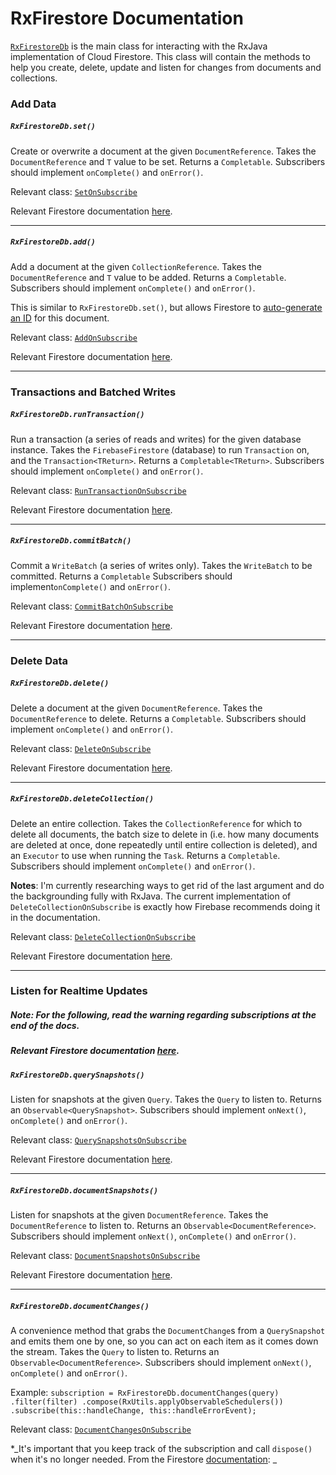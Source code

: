 # RxFirestore Documentation

[`RxFirestoreDb`](https://github.com/btrautmann/RxFirestore/blob/master/rxfirestore/src/main/java/com/oakwoodsc/rxfirestore/RxFirestoreDb.java) is the main class for interacting with the RxJava implementation of Cloud Firestore. This class will contain the methods to help you create, delete, update and listen for changes from documents and collections.

### Add Data
##### `RxFirestoreDb.set()`
Create or overwrite a document at the given `DocumentReference`. Takes the `DocumentReference` and `T` value to be set. Returns a `Completable`. Subscribers should implement `onComplete()` and `onError()`.

Relevant class: [`SetOnSubscribe`](https://github.com/btrautmann/RxFirestore/blob/master/rxfirestore/src/main/java/com/oakwoodsc/rxfirestore/SetOnSubscribe.java)

Relevant Firestore documentation [here](https://firebase.google.com/docs/firestore/manage-data/add-data).

***

##### `RxFirestoreDb.add()`
Add a document at the given `CollectionReference`. Takes the `DocumentReference` and `T` value to be added. Returns a `Completable`. Subscribers should implement `onComplete()` and `onError()`.

This is similar to `RxFirestoreDb.set()`, but allows Firestore to [auto-generate an ID]() for this document.

Relevant class: [`AddOnSubscribe`](https://github.com/btrautmann/RxFirestore/blob/master/rxfirestore/src/main/java/com/oakwoodsc/rxfirestore/AddOnSubscribe.java)

Relevant Firestore documentation [here](https://firebase.google.com/docs/firestore/manage-data/add-data).

***

### Transactions and Batched Writes
##### `RxFirestoreDb.runTransaction()`
Run a transaction (a series of reads and writes) for the given database instance. Takes the `FirebaseFirestore` (database) to run `Transaction` on, and the `Transaction<TReturn>`. Returns a `Completable<TReturn>`. Subscribers should implement `onComplete()` and `onError()`.

Relevant class: [`RunTransactionOnSubscribe`](https://github.com/btrautmann/RxFirestore/blob/master/rxfirestore/src/main/java/com/oakwoodsc/rxfirestore/RunTransactionOnSubscribe.java)

Relevant Firestore documentation [here](https://firebase.google.com/docs/firestore/manage-data/transactions).

***

##### `RxFirestoreDb.commitBatch()`
Commit a `WriteBatch` (a series of writes only). Takes the `WriteBatch` to be committed. Returns a `Completable` Subscribers should implement`onComplete()` and `onError()`.

Relevant class: [`CommitBatchOnSubscribe`](https://github.com/btrautmann/RxFirestore/blob/master/rxfirestore/src/main/java/com/oakwoodsc/rxfirestore/CommitBatchOnSubscribe.java)

Relevant Firestore documentation [here](https://firebase.google.com/docs/firestore/manage-data/transactions).

***

### Delete Data
##### `RxFirestoreDb.delete()`
Delete a document at the given `DocumentReference`. Takes the `DocumentReference` to delete. Returns a `Completable`. Subscribers should implement `onComplete()` and `onError()`.

Relevant class: [`DeleteOnSubscribe`](https://github.com/btrautmann/RxFirestore/blob/master/rxfirestore/src/main/java/com/oakwoodsc/rxfirestore/DeleteOnSubscribe.java)

Relevant Firestore documentation [here](https://firebase.google.com/docs/firestore/manage-data/delete-data).

***

##### `RxFirestoreDb.deleteCollection()`
Delete an entire collection. Takes the `CollectionReference` for which to delete all documents, the batch size to delete in (i.e. how many documents are deleted at once, done repeatedly until entire collection is deleted), and an `Executor` to use when running the `Task`. Returns a `Completable`. Subscribers should implement `onComplete()` and `onError()`.

**Notes**: I'm currently researching ways to get rid of the last argument and do the backgrounding fully with RxJava. The current implementation of `DeleteCollectionOnSubscribe` is exactly how Firebase recommends doing it in the documentation.

Relevant class: [`DeleteCollectionOnSubscribe`](https://github.com/btrautmann/RxFirestore/blob/master/rxfirestore/src/main/java/com/oakwoodsc/rxfirestore/DeleteCollectionOnSubscribe.java)

Relevant Firestore documentation [here](https://firebase.google.com/docs/firestore/manage-data/delete-data).

***

### Listen for Realtime Updates
##### Note: For the following, read the warning regarding subscriptions at the end of the docs.
##### Relevant Firestore documentation [here](https://firebase.google.com/docs/firestore/query-data/listen).

##### `RxFirestoreDb.querySnapshots()`

Listen for snapshots at the given `Query`. Takes the `Query` to listen to. Returns an `Observable<QuerySnapshot>`. Subscribers should implement `onNext()`, `onComplete()` and `onError()`.

Relevant class: [`QuerySnapshotsOnSubscribe`](https://github.com/btrautmann/RxFirestore/blob/master/rxfirestore/src/main/java/com/oakwoodsc/rxfirestore/QuerySnapshotsOnSubscribe.java)

Relevant Firestore documentation [here](https://firebase.google.com/docs/firestore/query-data/listen).

***
##### `RxFirestoreDb.documentSnapshots()`
Listen for snapshots at the given `DocumentReference`. Takes the `DocumentReference` to listen to. Returns an `Observable<DocumentReference>`. Subscribers should implement `onNext()`, `onComplete()` and `onError()`.

Relevant class: [`DocumentSnapshotsOnSubscribe`](https://github.com/btrautmann/RxFirestore/blob/master/rxfirestore/src/main/java/com/oakwoodsc/rxfirestore/DocumentSnapshotsOnSubscribe.java)

Relevant Firestore documentation [here](https://firebase.google.com/docs/firestore/query-data/listen).

***
##### `RxFirestoreDb.documentChanges()`

A convenience method that grabs the `DocumentChange`s from a `QuerySnapshot` and emits them one by one, so you can act on each item as it comes down the stream. Takes the `Query` to listen to. Returns an `Observable<DocumentReference>`. Subscribers should implement `onNext()`, `onComplete()` and `onError()`.

Example:
`
subscription = RxFirestoreDb.documentChanges(query)
                    .filter(filter)
                    .compose(RxUtils.applyObservableSchedulers())
                    .subscribe(this::handleChange, this::handleErrorEvent);
`

Relevant class: [`DocumentChangesOnSubscribe`](https://github.com/btrautmann/RxFirestore/blob/master/rxfirestore/src/main/java/com/oakwoodsc/rxfirestore/DocumentChangesOnSubscribe.java)


*_It's important that you keep track of the subscription and call `dispose()` when it's no longer needed. From the Firestore [documentation](https://firebase.google.com/docs/firestore/query-data/listen): _
